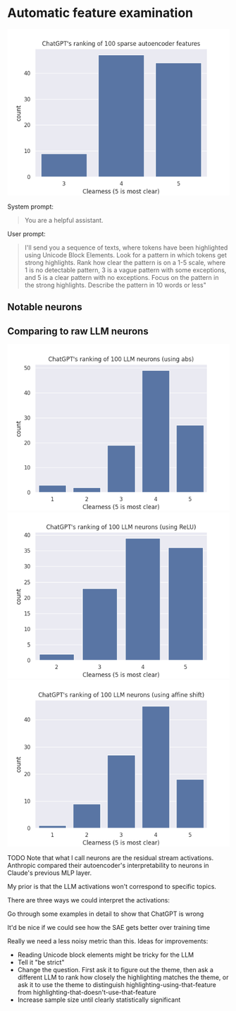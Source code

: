 # Automatic feature examination

![SAE graph](assets/sae.png)

System prompt:

> You are a helpful assistant.

User prompt:

> I'll send you a sequence of texts,
> where tokens have been highlighted using Unicode Block Elements.
> Look for a pattern in which tokens get strong highlights.
> Rank how clear the pattern is on a 1-5 scale, where 1 is no detectable pattern,
> 3 is a vague pattern with some exceptions, and 5 is a clear pattern with no exceptions.
> Focus on the pattern in the strong highlights. Describe the pattern in 10 words or less"

## Notable neurons

## Comparing to raw LLM neurons

![LLM graph using absolute value](assets/llm_abs.png)
![LLM graph using ReLU](assets/llm_relu.png)
![LLM graph using affine shift](assets/llm_affine.png)

TODO Note that what I call neurons
are the residual stream activations. Anthropic
compared their autoencoder's interpretability
to neurons in Claude's previous MLP layer.

My prior is that the LLM activations
won't correspond to specific topics.

There are three ways we could interpret the activations:

Go through some examples in detail to show that ChatGPT is wrong

It'd be nice if we could see how the SAE gets better over training time

Really we need a less noisy metric than this. Ideas for improvements:

- Reading Unicode block elements might be tricky for the LLM
- Tell it "be strict"
- Change the question. First ask it to figure out the theme, then ask a different LLM to rank how closely the highlighting matches the theme, or ask it to use the theme to distinguish highlighting-using-that-feature from highlighting-that-doesn't-use-that-feature
- Increase sample size until clearly statistically significant
